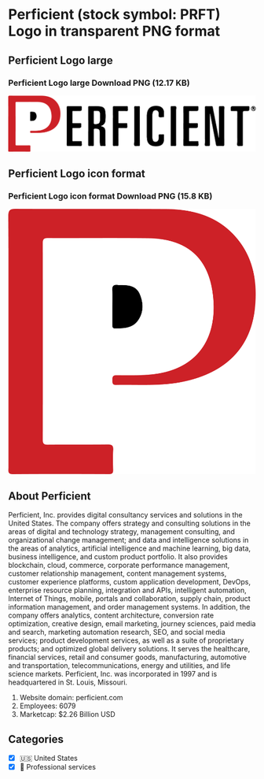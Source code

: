 # Perficient (stock symbol: PRFT) Logo in transparent PNG format

## Perficient Logo large

### Perficient Logo large Download PNG (12.17 KB)

![Perficient Logo large Download PNG (12.17 KB)](/img/orig/PRFT_BIG-0bb36e42.png)

## Perficient Logo icon format

### Perficient Logo icon format Download PNG (15.8 KB)

![Perficient Logo icon format Download PNG (15.8 KB)](/img/orig/PRFT-e153c096.png)

## About Perficient

Perficient, Inc. provides digital consultancy services and solutions in the United States. The company offers strategy and consulting solutions in the areas of digital and technology strategy, management consulting, and organizational change management; and data and intelligence solutions in the areas of analytics, artificial intelligence and machine learning, big data, business intelligence, and custom product portfolio. It also provides blockchain, cloud, commerce, corporate performance management, customer relationship management, content management systems, customer experience platforms, custom application development, DevOps, enterprise resource planning, integration and APIs, intelligent automation, Internet of Things, mobile, portals and collaboration, supply chain, product information management, and order management systems. In addition, the company offers analytics, content architecture, conversion rate optimization, creative design, email marketing, journey sciences, paid media and search, marketing automation research, SEO, and social media services; product development services, as well as a suite of proprietary products; and optimized global delivery solutions. It serves the healthcare, financial services, retail and consumer goods, manufacturing, automotive and transportation, telecommunications, energy and utilities, and life science markets. Perficient, Inc. was incorporated in 1997 and is headquartered in St. Louis, Missouri.

1. Website domain: perficient.com
2. Employees: 6079
3. Marketcap: $2.26 Billion USD


## Categories
- [x] 🇺🇸 United States
- [x] 💼 Professional services

